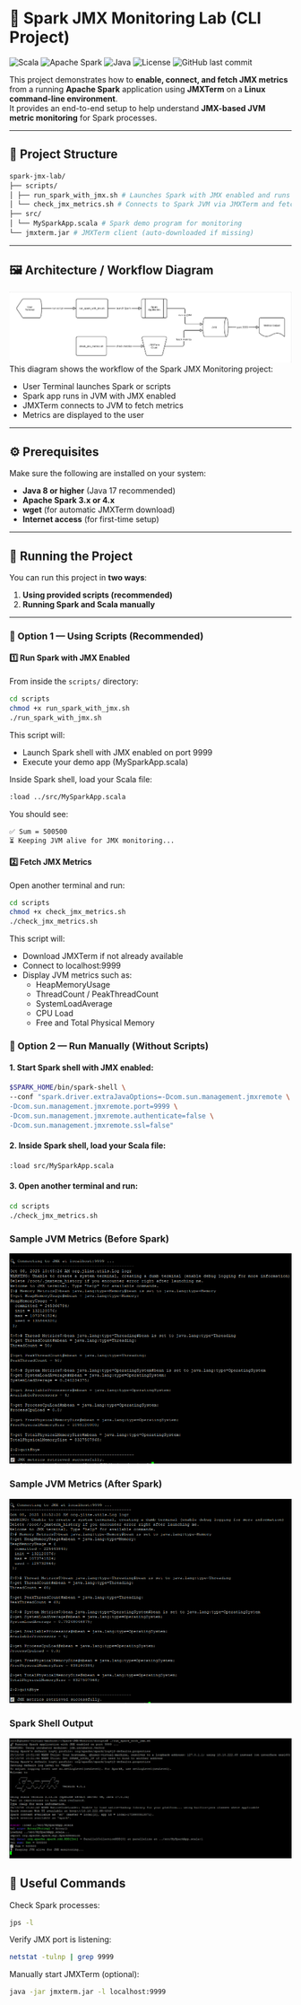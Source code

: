 # 🧠 Spark JMX Monitoring Lab (CLI Project)

![Scala](https://img.shields.io/badge/Language-Scala-blue)
![Apache Spark](https://img.shields.io/badge/Spark-4.0-orange)
![Java](https://img.shields.io/badge/Java-17-brightgreen)
![License](https://img.shields.io/badge/License-Educational-lightgrey)
![GitHub last commit](https://img.shields.io/github/last-commit/Durvesh123/Spark-JMX-Monitor)

This project demonstrates how to **enable, connect, and fetch JMX metrics** from a running **Apache Spark** application using **JMXTerm** on a **Linux command-line environment**.  
It provides an end-to-end setup to help understand **JMX-based JVM metric monitoring** for Spark processes.

---

## 📁 Project Structure
```bash
spark-jmx-lab/
├── scripts/
│ ├── run_spark_with_jmx.sh # Launches Spark with JMX enabled and runs Scala app
│ └── check_jmx_metrics.sh # Connects to Spark JVM via JMXTerm and fetches metrics
├── src/
│ └── MySparkApp.scala # Spark demo program for monitoring
└── jmxterm.jar # JMXTerm client (auto-downloaded if missing)
```
---
## 🖼️ Architecture / Workflow Diagram

![Spark JMX Monitoring Workflow](output/architecture_diagram.jpg)
This diagram shows the workflow of the Spark JMX Monitoring project:
- User Terminal launches Spark or scripts
- Spark app runs in JVM with JMX enabled
- JMXTerm connects to JVM to fetch metrics
- Metrics are displayed to the user
---

## ⚙️ Prerequisites

Make sure the following are installed on your system:

- **Java 8 or higher** (Java 17 recommended)  
- **Apache Spark 3.x or 4.x**  
- **wget** (for automatic JMXTerm download)  
- **Internet access** (for first-time setup)

---

## 🚀 Running the Project

You can run this project in **two ways**:

1. **Using provided scripts (recommended)**  
2. **Running Spark and Scala manually**

---

### 🧩 Option 1 — Using Scripts (Recommended)

#### 1️⃣ Run Spark with JMX Enabled

From inside the `scripts/` directory:

```bash
cd scripts
chmod +x run_spark_with_jmx.sh
./run_spark_with_jmx.sh
```
This script will:

- Launch Spark shell with JMX enabled on port 9999
- Execute your demo app (MySparkApp.scala)

Inside Spark shell, load your Scala file:
```bash
:load ../src/MySparkApp.scala
```
You should see:
```bash
✅ Sum = 500500
⏳ Keeping JVM alive for JMX monitoring...
```
#### 2️⃣ Fetch JMX Metrics

Open another terminal and run:
```bash 
cd scripts
chmod +x check_jmx_metrics.sh
./check_jmx_metrics.sh
```

This script will:
- Download JMXTerm if not already available
- Connect to localhost:9999
- Display JVM metrics such as:
  - HeapMemoryUsage
  - ThreadCount / PeakThreadCount
  - SystemLoadAverage
  - CPU Load
  - Free and Total Physical Memory

### 🧩 Option 2 — Run Manually (Without Scripts)

#### 1. Start Spark shell with JMX enabled:
```bash
$SPARK_HOME/bin/spark-shell \
--conf "spark.driver.extraJavaOptions=-Dcom.sun.management.jmxremote \
-Dcom.sun.management.jmxremote.port=9999 \
-Dcom.sun.management.jmxremote.authenticate=false \
-Dcom.sun.management.jmxremote.ssl=false"
```

#### 2. Inside Spark shell, load your Scala file:
```bash
:load src/MySparkApp.scala
```
#### 3. Open another terminal and run:
```bash
cd scripts
./check_jmx_metrics.sh
```
### Sample JVM Metrics (Before Spark)
![JVM Metrics Before](output/JVM_Metrics_Before.PNG)

### Sample JVM Metrics (After Spark)
![JVM Metrics After](output/JVM_Metrics_After.PNG)

### Spark Shell Output
![Spark Shell Output](output/Spark_Shell_Output.PNG)

## 🧰 Useful Commands

Check Spark processes:
```bash
jps -l
```
Verify JMX port is listening:
```bash
netstat -tulnp | grep 9999
```
Manually start JMXTerm (optional):
```bash
java -jar jmxterm.jar -l localhost:9999
```
